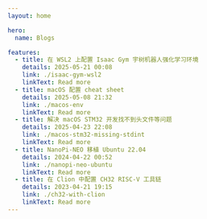 ```yaml
---
layout: home

hero:
  name: Blogs

features:
  - title: 在 WSL2 上配置 Isaac Gym 宇树机器人强化学习环境
    details: 2025-05-21 00:08
    link: ./isaac-gym-wsl2
    linkText: Read more
  - title: macOS 配置 cheat sheet
    details: 2025-05-08 21:32
    link: ./macos-env
    linkText: Read more
  - title: 解决 macOS STM32 开发找不到头文件等问题
    details: 2025-04-23 22:08
    link: ./macos-stm32-missing-stdint
    linkText: Read more
  - title: NanoPi-NEO 移植 Ubuntu 22.04
    details: 2024-04-22 00:52
    link: ./nanopi-neo-ubuntu
    linkText: Read more
  - title: 在 Clion 中配置 CH32 RISC-V 工具链
    details: 2023-04-21 19:15
    link: ./ch32-with-clion
    linkText: Read more
---
```

